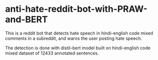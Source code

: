 # anti-hate-reddit-bot-with-PRAW-and-BERT

This is a reddit bot that detects hate speech in hindi-english code mixed comments in a subreddit, and warns the user posting hate speech.

The detection is done with distil-bert model built on hindi-english code mixed dataset of 12433 annotated sentences.
